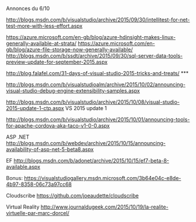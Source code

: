 



Annonces du 6/10


http://blogs.msdn.com/b/visualstudio/archive/2015/09/30/intellitest-for-net-test-more-with-less-effort.aspx

https://azure.microsoft.com/en-gb/blog/azure-hdinsight-makes-linux-generally-available-at-strata/
https://azure.microsoft.com/en-gb/blog/azure-file-storage-now-generally-available/
http://blogs.msdn.com/b/ssdt/archive/2015/09/30/sql-server-data-tools-preview-update-for-september-2015.aspx

http://blog.falafel.com/31-days-of-visual-studio-2015-tricks-and-treats/ ***

http://blogs.msdn.com/b/visualstudioalm/archive/2015/10/02/announcing-visual-studio-debug-engine-extensibility-samples.aspx


http://blogs.msdn.com/b/visualstudio/archive/2015/10/08/visual-studio-2015-update-1-ctp.aspx VS 2015 update 1


http://blogs.msdn.com/b/visualstudio/archive/2015/10/01/announcing-tools-for-apache-cordova-aka-taco-v1-0-0.aspx


ASP .NET
http://blogs.msdn.com/b/webdev/archive/2015/10/15/announcing-availability-of-asp-net-5-beta8.aspx

EF 
http://blogs.msdn.com/b/adonet/archive/2015/10/15/ef7-beta-8-available.aspx





Bonus:
https://visualstudiogallery.msdn.microsoft.com/3b64e04c-e8de-4b97-8358-06c73a97cc68

Cloudscribe
https://github.com/joeaudette/cloudscribe

Virtual Reality
http://www.journaldugeek.com/2015/10/19/la-realite-virtuelle-par-marc-dorcel/

